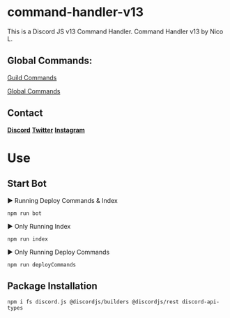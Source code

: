 # command-handler-v13
This is a Discord JS v13 Command Handler.
Command Handler v13
by Nico L.

## Global Commands:
[Guild Commands](https://github.com/nilasystem/command-handler-v13/releases/tag/v0.1.0)

[Global Commands](https://github.com/nilasystem/command-handler-v13/releases/tag/v0.2.0)

## Contact
**[Discord](https://discord.gg/sJyV76utga)**
**[Twitter](https://twitter.com/@nilasystemtweet)**
**[Instagram](https://instagram.com/nla.insta)**


# Use 


## Start Bot 
▶ Running Deploy Commands & Index 
```
npm run bot
``` 



▶ Only Running Index
```
npm run index
``` 



▶ Only Running Deploy Commands
```
npm run deployCommands
``` 


## Package Installation
```
npm i fs discord.js @discordjs/builders @discordjs/rest discord-api-types
```
